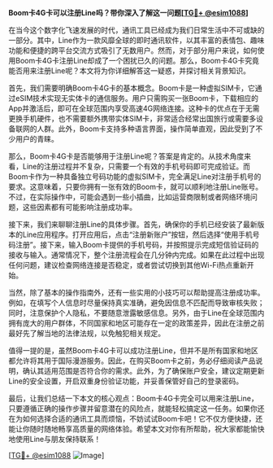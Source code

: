 **Boom卡4G卡可以注册Line吗？带你深入了解这一问题[[TG💪+ @esim1088](https://t.me/s/esim1088)]**

在当今这个数字化飞速发展的时代，通讯工具已经成为我们日常生活中不可或缺的一部分。其中，Line作为一款风靡全球的即时通讯软件，以其丰富的表情包、趣味功能和便捷的跨平台交流方式吸引了无数用户。然而，对于部分用户来说，如何使用Boom卡4G卡注册Line却成了一个困扰已久的问题。那么，Boom卡4G卡究竟能否用来注册Line呢？本文将为你详细解答这一疑惑，并探讨相关背景知识。

首先，我们需要明确Boom卡4G卡的基本概念。Boom卡是一种虚拟SIM卡，它通过eSIM技术实现无实体卡的通信服务。用户只需购买一张Boom卡，下载相应的App并激活后，即可在全球范围内享受高速4G网络连接。这种卡的优点在于无需更换手机硬件，也不需要额外携带实体SIM卡，非常适合经常出国旅行或需要多设备联网的人群。此外，Boom卡支持多种语言界面，操作简单直观，因此受到了不少用户的青睐。

那么，Boom卡4G卡是否能够用于注册Line呢？答案是肯定的。从技术角度来看，Line的注册过程并不复杂，只需要一个有效的手机号码即可完成验证。而Boom卡作为一种具备独立号码功能的虚拟SIM卡，完全满足Line对注册手机号的要求。这意味着，只要你拥有一张有效的Boom卡，就可以顺利地注册Line账号。不过，在实际操作中，可能会遇到一些小插曲，比如运营商限制或者网络环境问题，这些因素都有可能影响注册成功率。

接下来，我们来聊聊注册Line的具体步骤。首先，确保你的手机已经安装了最新版本的Line应用程序。打开应用后，点击“注册新账户”按钮，然后选择“使用手机号码注册”。接下来，输入Boom卡提供的手机号码，并按照提示完成短信验证码的接收与输入。通常情况下，整个注册流程会在几分钟内完成。如果在此过程中出现任何问题，建议检查网络连接是否稳定，或者尝试切换到其他Wi-Fi热点重新开始。

当然，除了基本的操作指南外，还有一些实用的小技巧可以帮助提高注册成功率。例如，在填写个人信息时尽量保持真实准确，避免因信息不匹配而导致审核失败；同时，注意保护个人隐私，不要随意泄露敏感信息。另外，由于Line在全球范围内拥有庞大的用户群体，不同国家和地区可能存在一定的政策差异，因此在注册之前最好先了解当地的法律法规，以免触犯相关规定。

值得一提的是，虽然Boom卡4G卡可以成功注册Line，但并不是所有国家和地区都允许将其用于国际漫游服务。因此，在购买Boom卡之前，务必仔细阅读产品说明，确认其适用范围是否符合你的需求。此外，为了确保账户安全，建议定期更新Line的安全设置，开启双重身份验证功能，并妥善保管好自己的登录密码。

最后，让我们总结一下本文的核心观点：Boom卡4G卡完全可以用来注册Line，只要遵循正确的操作步骤并留意潜在的风险点，就能轻松搞定这一任务。如果你还在为如何选择合适的通讯工具而烦恼，不妨试试Boom卡吧！它不仅方便快捷，还能让你随时随地畅享高质量的网络体验。希望本文对你有所帮助，祝大家都能愉快地使用Line与朋友保持联系！

[[TG💪+ @esim1088](https://t.me/s/esim1088) ![Image](https://i.postimg.cc/4NQfJmqS/Snipaste-2025-05-13-00-14-12.png)]